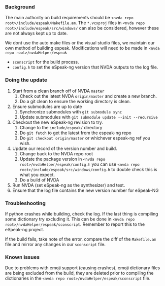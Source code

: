 ### Background
The main authority on build requirements should be `<nvda repo root>/include/espeak/Makefile.am`. The `*.vcxproj` files
in `<nvda repo root>/include/espeak/src/windows/` can also be considered, however these are not always kept up to date.

We dont use the auto make files or the visual studio files, we maintain our own method of building espeak. Modifications will need to be made in `<nvda repo root>/nvdaHelper/espeak`

* `sconscript` for the build process.
* `config.h` to set the eSpeak-ng version that NVDA outputs to the log file.

### Doing the update

1. Start from a clean branch off of NVDA `master`
	1. Check out the latest NVDA `origin/master` and create a new branch.
	2. Do a git clean to ensure the working directory is clean.
2. Ensure submodules are up to date
	1. Synchronize submodules with `git submodule sync`
	2. Update submodules with `git submodule update --init --recursive`
3. Checkout the new eSpeak-ng revision to try.
	1. Change to the `include/espeak/` directory
	2. Do `git fetch` to get the latest from the espeak-ng repo
	3. Do `git checkout origin/master` or whichever espeak-ng ref you wish.
4. Update our record of the version number and build.
	1. Change back to the NVDA repo root
	2. Update the package version in `<nvda repo root>/nvdaHelper/espeak/config.h` you can use `<nvda repo root>/include/espeak/src/windows/config.h` to double check this is what you expect.
	3. Do a build of NVDA
5. Run NVDA (set eSpeak-ng as the synthesizer) and test.
6. Ensure that the log file contains the new version number for eSpeak-NG

### Troubleshooting

If python crashes while building, check the log. If the last thing is compiling some dictionary try excluding it. This
can be done in `<nvda repo root>/nvdaHelper/espeak/sconscript`. Remember to report this to the eSpeak-ng project.

If the build fails, take note of the error, compare the diff of the `Makefile.am` file and mirror any changes in our `sconscript` file.

### Known issues
Due to problems with emoji support (causing crashes), emoji dictionary files are being excluded from the build, they are deleted prior to compiling the dictionaries in the `<nvda repo root>/nvdaHelper/espeak/sconscript` file.